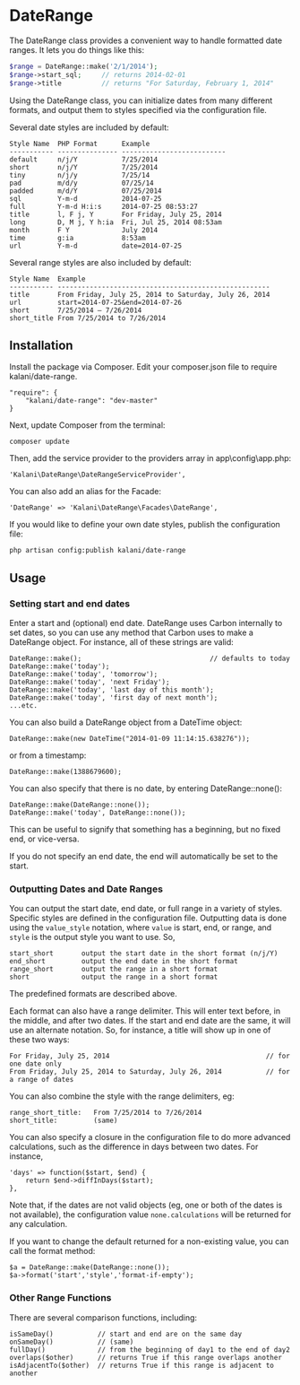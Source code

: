 DateRange
==========

The DateRange class provides a convenient way to handle formatted date ranges. It lets you do things like this:

```php
$range = DateRange::make('2/1/2014');
$range->start_sql;     // returns 2014-02-01
$range->title          // returns "For Saturday, February 1, 2014" 
```

Using the DateRange class, you can initialize dates from many different formats, and output them to styles specified via the configuration file.

Several date styles are included by default:

    Style Name  PHP Format      Example
    ----------- --------------- --------------------------
    default     n/j/Y           7/25/2014
    short       n/j/Y           7/25/2014
    tiny        n/j/y           7/25/14
    pad         m/d/y           07/25/14
    padded      m/d/Y           07/25/2014
    sql         Y-m-d           2014-07-25
    full        Y-m-d H:i:s     2014-07-25 08:53:27
    title       l, F j, Y       For Friday, July 25, 2014
    long        D, M j, Y h:ia  Fri, Jul 25, 2014 08:53am
    month       F Y             July 2014
    time        g:ia            8:53am
    url         Y-m-d           date=2014-07-25

Several range styles are also included by default:

    Style Name  Example
    ----------- -----------------------------------------------------
    title       From Friday, July 25, 2014 to Saturday, July 26, 2014
    url         start=2014-07-25&end=2014-07-26
    short       7/25/2014 – 7/26/2014
    short_title From 7/25/2014 to 7/26/2014



Installation
------------

Install the package via Composer. Edit your composer.json file to require kalani/date-range.

    "require": {
        "kalani/date-range": "dev-master"
    }

Next, update Composer from the terminal:

    composer update

Then, add the service provider to the providers array in app\config\app.php:

    'Kalani\DateRange\DateRangeServiceProvider',

You can also add an alias for the Facade:

    'DateRange' => 'Kalani\DateRange\Facades\DateRange',

If you would like to define your own date styles, publish the configuration file:

    php artisan config:publish kalani/date-range


Usage
--------

### Setting start and end dates

Enter a start and (optional) end date. DateRange uses Carbon internally to set dates, so you can use any method that Carbon uses to make a DateRange object. For instance, all of these strings are valid:

    DateRange::make();                                // defaults to today
    DateRange::make('today');
    DateRange::make('today', 'tomorrow');
    DateRange::make('today', 'next Friday');
    DateRange::make('today', 'last day of this month');
    DateRange::make('today', 'first day of next month');
    ...etc.

You can also build a DateRange object from a DateTime object:

    DateRange::make(new DateTime("2014-01-09 11:14:15.638276"));

or from a timestamp:

    DateRange::make(1388679600);

You can also specify that there is no date, by entering DateRange::none():

    DateRange::make(DateRange::none());
    DateRange::make('today', DateRange::none());

This can be useful to signify that something has a beginning, but no fixed end, or vice-versa.

If you do not specify an end date, the end will automatically be set to the start.


### Outputting Dates and Date Ranges

You can output the start date, end date, or full range in a variety of styles. Specific styles are defined in the configuration file. Outputting data is done using the `value_style` notation, where `value` is start, end, or range, and `style` is the output style you want to use. So,

    start_short       output the start date in the short format (n/j/Y)
    end_short         output the end date in the short format
    range_short       output the range in a short format
    short             output the range in a short format

The predefined formats are described above.

Each format can also have a range delimiter. This will enter text before, in the middle, and after two dates. If the start and end date are the same, it will use an alternate notation. So, for instance, a title will show up in one of these two ways:

    For Friday, July 25, 2014                                       // for one date only
    From Friday, July 25, 2014 to Saturday, July 26, 2014           // for a range of dates

You can also combine the style with the range delimiters, eg:

    range_short_title:   From 7/25/2014 to 7/26/2014
    short_title:         (same)

You can also specify a closure in the configuration file to do more advanced calculations, such as the difference in days between two dates. For instance,

    'days' => function($start, $end) { 
        return $end->diffInDays($start); 
    },

Note that, if the dates are not valid objects (eg, one or both of the dates is not available), the configuration value `none.calculations` will be returned for any calculation.

If you want to change the default returned for a non-existing value, you can call the format method:

    $a = DateRange::make(DateRange::none());
    $a->format('start','style','format-if-empty');


### Other Range Functions

There are several comparison functions, including:

    isSameDay()           // start and end are on the same day
    onSameDay()           // (same)
    fullDay()             // from the beginning of day1 to the end of day2
    overlaps($other)      // returns True if this range overlaps another
    isAdjacentTo($other)  // returns True if this range is adjacent to another

